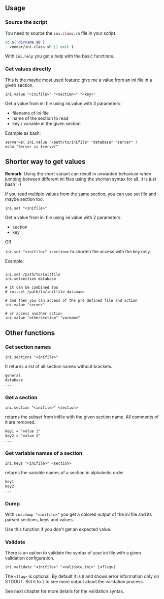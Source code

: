 ## Usage

### Source the script

You need to source the `ini.class.sh` file in your script.
```bash
cd $( dirname $0 )
. vendor/ini.class.sh || exit 1
```

With `ini.help` you get a help with the basic functions.

### Get values directly

This is the maybe most used feature: give me a value from an ini file in a given section.

```shell
ini.value "<inifile>" "<section>" "<key>"
```

Get a value from ini file using ini.value with 3 parameters:

* filename of ini file
* name of the section to read
* key / variable in the given section

Example as bash:

```shell
server=$( ini.value "/path/to/inifile" "database" "server" )
echo "Server is $server"
```

## Shorter way to get values

**Remark**: Using the short variant can result in unwanted behaviuor when jumping between different ini files using the shorten syntax for all. It is just bash :-)

If you read multiple values from the same section, you can use set file and maybe section too.

`ini.set "<inifile>"`

Get a value from ini file using ini.value with 2 parameters:

* section
* key

OR

`ini.set "<inifile>" <section>` to shorten the access with the key only.

Example:

```shell

ini.set /path/to/initfile
ini.setsection database

# it can be combined too
# ini.set /path/to/initfile database

# and then you can access of the pre defined file and action
ini.value "server"

# or access another sction
ini.value "othersection" "varname"
```

## Other functions

### Get section names

`ini.sections "<inifile>"`

It returns a list of all section names without brackets.

```txt
general
database
...
```

### Get a section

`ini.section "<inifile>" <section>`

returns the subset from inifile with the given section name. All comments of it are removed.

```txt
key1 = "value 1"
key2 = "value 2"
...
```

### Get variable names of a section

`ini.keys "<inifile>" <section>`

returns the variable names of a section in alphabetic order

```txt
key1
key2
...
```

### Dump

With `ini.dump "<inifile>"` you get a colored output of the ini file and its parsed sections, keys and values.

Use this function if you don't get an expected value.

### Validate

There is an option to validate the syntax of your ini file with a given validation configuration.

`ini.validate "<inifile>" "<validate.ini>" [<flag>]`

The `<flag>` is optional. By default it is `0` and shows error information only on STDOUT. Set it to `1` to see more output about the validation process.

See next chapter for more details for the validation syntax.